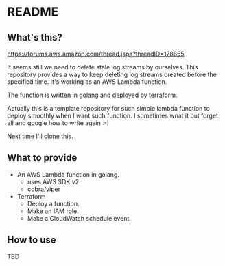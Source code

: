 # README
## What's this?
https://forums.aws.amazon.com/thread.jspa?threadID=178855

It seems still we need to delete stale log streams by ourselves.
This repository provides a way to keep deleting log streams created before the specified time. It's working as an AWS Lambda function. 

The function is written in golang and deployed by terraform.

Actually this is a template repository for such simple lambda function to deploy smoothly when I want such function. I sometimes wnat it but forget all and google how to write again :-|

Next time I'll clone this.

## What to provide
* An AWS Lambda function in golang.
  - uses AWS SDK v2
  - cobra/viper
* Terraform
  - Deploy a function.
  - Make an IAM role.
  - Make a CloudWatch schedule event.

## How to use
TBD